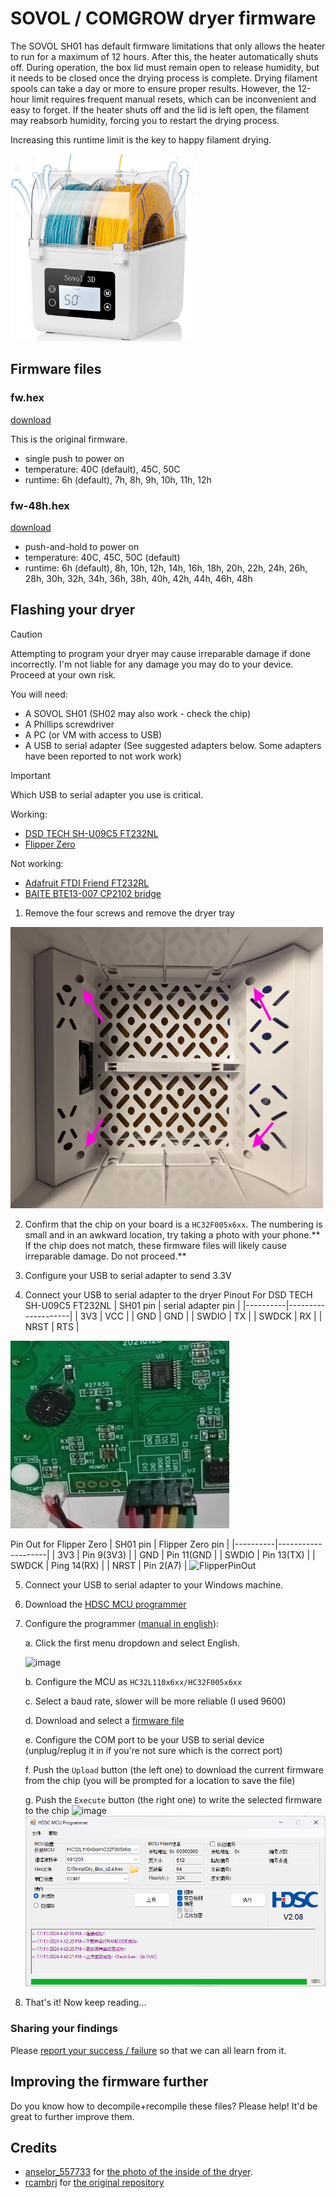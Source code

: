# SOVOL / COMGROW dryer firmware

The SOVOL SH01 has default firmware limitations that only allows the heater to run for a maximum of 12 hours. After this, the heater automatically shuts off. During operation, the box lid must remain open to release humidity, but it needs to be closed once the drying process is complete.
Drying filament spools can take a day or more to ensure proper results. However, the 12-hour limit requires frequent manual resets, which can be inconvenient and easy to forget. If the heater shuts off and the lid is left open, the filament may reabsorb humidity, forcing you to restart the drying process.

Increasing this runtime limit is the key to happy filament drying.

<img src="./sovol-sh01.jpg" alt="SOVOL SH01" width="300" height="300">

## Firmware files

### fw.hex

[download](./fw.hex)

This is the original firmware.

* single push to power on
* temperature: 40C (default), 45C, 50C
* runtime: 6h (default), 7h, 8h, 9h, 10h, 11h, 12h

### fw-48h.hex

[download](./fw-48h.hex)

* push-and-hold to power on
* temperature: 40C, 45C, 50C (default)
* runtime: 6h (default), 8h, 10h, 12h, 14h, 16h, 18h, 20h, 22h, 24h, 26h, 28h, 30h, 32h, 34h, 36h, 38h, 40h, 42h, 44h, 46h, 48h

## Flashing your dryer

> [!CAUTION]
> Attempting to program your dryer may cause irreparable damage if done incorrectly. I'm not liable for any damage you may do to your device. Proceed at your own risk.

You will need:

* A SOVOL SH01 (SH02 may also work - check the chip)
* A Phillips screwdriver
* A PC (or VM with access to USB)
* A USB to serial adapter (See suggested adapters below. Some adapters have been reported to not work work)

> [!IMPORTANT]
> Which USB to serial adapter you use is critical.
>
> Working:
> * [DSD TECH SH-U09C5 FT232NL](https://a.co/d/hOHlUrl)
> * [Flipper Zero](https://shop.flipperzero.one/)
> 
> Not working:
> * [Adafruit FTDI Friend FT232RL](https://www.adafruit.com/product/284)
> * [BAITE BTE13-007 CP2102 bridge](https://www.taydaelectronics.com/datasheets/files/A-1991.pdf)

1. Remove the four screws and remove the dryer tray

<img src="./tray-screws.webp" alt="4 dryer tray screws" width="500" height="450">

2. Confirm that the chip on your board is a `HC32F005x6xx`. The numbering is small and in an awkward location, try taking a photo with your phone.** If the chip does not match, these firmware files will likely cause irreparable damage. Do not proceed.**

3. Configure your USB to serial adapter to send 3.3V

4. Connect your USB to serial adapter to the dryer
Pinout For DSD TECH SH-U09C5 FT232NL
| SH01 pin | serial adapter pin |
|----------|--------------------|
| 3V3      | VCC                |
| GND      | GND                |
| SWDIO    | TX                 |
| SWDCK    | RX                 |
| NRST     | RTS                |
<img src="./swd-pins.jpg" alt="SWD pins" width="350" height="300">

Pin Out for Flipper Zero
| SH01 pin |  Flipper Zero pin  |
|----------|--------------------|
| 3V3      | Pin 9(3V3)         |
| GND      | Pin 11(GND         |
| SWDIO    | Pin 13(TX)         |
| SWDCK    | Ping 14(RX)        |
| NRST     | Pin 2(A7)          |
<img src="https://github.com/user-attachments/assets/a3a1a3ad-d195-4e77-aad3-2fe450fcdab6" alt="FlipperPinOut" width="250" height="400">

5. Connect your USB to serial adapter to your Windows machine.

6. Download the [HDSC MCU programmer](https://github.com/Xinyuan-LilyGO/T-HC32/blob/main/tools/HDSC%20ISP.zip)

7. Configure the programmer ([manual in english](./hdsc-mcu-programmer-manual-en.pdf)):

	a. Click the first menu dropdown and select English.

	![image](https://github.com/user-attachments/assets/c3401262-c895-4c6e-a12d-7dba9275eabb)

	b. Configure the MCU as `HC32L110x6xx/HC32F005x6xx`

	c. Select a baud rate, slower will be more reliable (I used 9600)

	d. Download and select a [firmware file](#firmware%20files)

	e. Configure the COM port to be your USB to serial device (unplug/replug it in if you're not sure which is the correct port)

	f. Push the `Upload` button (the left one) to download the current firmware from the chip (you will be prompted for a location to save the file)

 	g. Push the `Execute` button (the right one) to write the selected firmware to the chip
	![image](https://github.com/user-attachments/assets/607346a8-5554-4a23-a255-7bee1ebc0e45)
	![HDSC MCU Programmer](./hdsc-mcu-programmer.png)

9. That's it! Now keep reading...

### Sharing your findings

Please [report your success / failure](https://github.com/rcambrj/sovol-dryer-firmware/discussions/new?category=reports-of-success-failure&title=It+worked+/+didn't+work&body=*+Dryer+brand+%26%20model:%20eg.%20SOVOL%20SH01%0A*%20Chip%20identifier:%20eg%20HC32F005x6xx%0A*%20USB%20to%20serial%20adapter:%20eg.%20DSD%20TECH%20SH-U09C5) so that we can all learn from it.

## Improving the firmware further

Do you know how to decompile+recompile these files? Please help! It'd be great to further improve them.

## Credits
- [anselor_557733](https://www.printables.com/@anselor_557733) for [the photo of the inside of the dryer](https://www.printables.com/model/734639-custom-insert-for-sovol-sh01-comgrow-filament-drye).
- [rcambrj](https://github.com/rcambrj) for [the original repository ](https://github.com/rcambrj/sovol-dryer-firmware)

